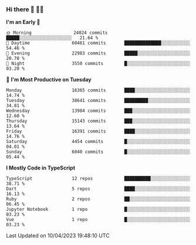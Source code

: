 ### Hi there 👋 🧑‍💻



<!--START_SECTION:waka-->
**I'm an Early 🐤** 

```text
🌞 Morning                24024 commits       █████░░░░░░░░░░░░░░░░░░░░   21.64 % 
🌆 Daytime                60461 commits       ██████████████░░░░░░░░░░░   54.46 % 
🌃 Evening                22983 commits       █████░░░░░░░░░░░░░░░░░░░░   20.70 % 
🌙 Night                  3550 commits        █░░░░░░░░░░░░░░░░░░░░░░░░   03.20 % 
```
📅 **I'm Most Productive on Tuesday** 

```text
Monday                   16365 commits       ████░░░░░░░░░░░░░░░░░░░░░   14.74 % 
Tuesday                  38641 commits       █████████░░░░░░░░░░░░░░░░   34.81 % 
Wednesday                13984 commits       ███░░░░░░░░░░░░░░░░░░░░░░   12.60 % 
Thursday                 15143 commits       ███░░░░░░░░░░░░░░░░░░░░░░   13.64 % 
Friday                   16391 commits       ████░░░░░░░░░░░░░░░░░░░░░   14.76 % 
Saturday                 4454 commits        █░░░░░░░░░░░░░░░░░░░░░░░░   04.01 % 
Sunday                   6040 commits        █░░░░░░░░░░░░░░░░░░░░░░░░   05.44 % 
```


**I Mostly Code in TypeScript** 

```text
TypeScript               12 repos            ██████████░░░░░░░░░░░░░░░   38.71 % 
Dart                     5 repos             ████░░░░░░░░░░░░░░░░░░░░░   16.13 % 
Ruby                     2 repos             ██░░░░░░░░░░░░░░░░░░░░░░░   06.45 % 
Jupyter Notebook         1 repo              █░░░░░░░░░░░░░░░░░░░░░░░░   03.23 % 
Vue                      1 repo              █░░░░░░░░░░░░░░░░░░░░░░░░   03.23 % 
```




 Last Updated on 10/04/2023 19:48:10 UTC
<!--END_SECTION:waka-->


